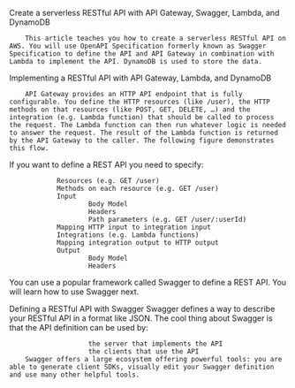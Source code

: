 
Create a serverless RESTful API with API Gateway, Swagger, Lambda, and DynamoDB
        
        This article teaches you how to create a serverless RESTful API on AWS. You will use OpenAPI Specification formerly known as Swagger Specification to define the API and API Gateway in combination with Lambda to implement the API. DynamoDB is used to store the data.
        
Implementing a RESTful API with API Gateway, Lambda, and DynamoDB

        API Gateway provides an HTTP API endpoint that is fully configurable. You define the HTTP resources (like /user), the HTTP methods on that resources (like POST, GET, DELETE, …) and the integration (e.g. Lambda function) that should be called to process the request. The Lambda function can then run whatever logic is needed to answer the request. The result of the Lambda function is returned by the API Gateway to the caller. The following figure demonstrates this flow.

If you want to define a REST API you need to specify:

                Resources (e.g. GET /user)
                Methods on each resource (e.g. GET /user)
                Input
                        Body Model
                        Headers
                        Path parameters (e.g. GET /user/:userId)
                Mapping HTTP input to integration input
                Integrations (e.g. Lambda functions)
                Mapping integration output to HTTP output
                Output
                        Body Model
                        Headers
                        
You can use a popular framework called Swagger to define a REST API. You will learn how to use Swagger next.

Defining a RESTful API with Swagger
        Swagger defines a way to describe your RESTful API in a format like JSON. The cool thing about Swagger is that the API definition can be used by:

                        the server that implements the API
                        the clients that use the API
        Swagger offers a large ecosystem offering powerful tools: you are able to generate client SDKs, visually edit your Swagger definition and use many other helpful tools. 
